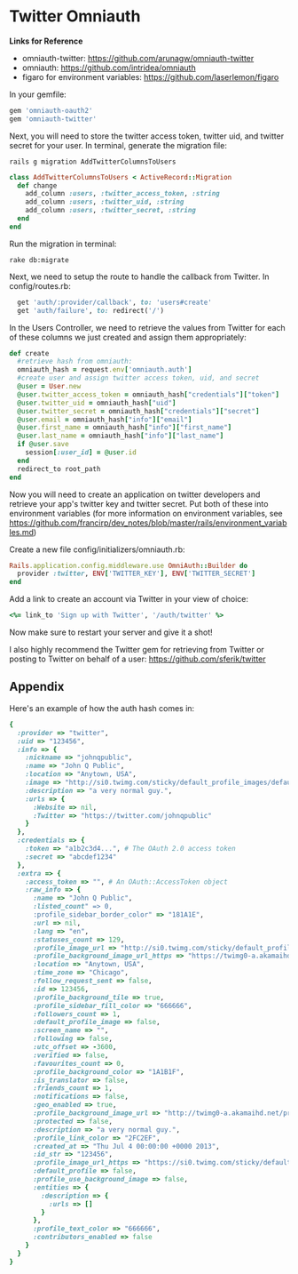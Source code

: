 Twitter Omniauth
================================

**Links for Reference**
* omniauth-twitter: https://github.com/arunagw/omniauth-twitter
* omniauth: https://github.com/intridea/omniauth
* figaro for environment variables: https://github.com/laserlemon/figaro


In your gemfile:
```ruby
gem 'omniauth-oauth2'
gem 'omniauth-twitter'
```

Next, you will need to store the twitter access token, twitter uid, and twitter secret for your user. In terminal, generate the migration file:
```
rails g migration AddTwitterColumnsToUsers
```

```ruby
class AddTwitterColumnsToUsers < ActiveRecord::Migration
  def change
    add_column :users, :twitter_access_token, :string
    add_column :users, :twitter_uid, :string
    add_column :users, :twitter_secret, :string
  end
end
```

Run the migration in terminal:
```
rake db:migrate
```

Next, we need to setup the route to handle the callback from Twitter. In config/routes.rb:
```ruby
  get 'auth/:provider/callback', to: 'users#create'
  get 'auth/failure', to: redirect('/')
```

In the Users Controller, we need to retrieve the values from Twitter for each of these columns we just created and assign them appropriately:
```ruby
def create
  #retrieve hash from omniauth:
  omniauth_hash = request.env['omniauth.auth']
  #create user and assign twitter access token, uid, and secret
  @user = User.new
  @user.twitter_access_token = omniauth_hash["credentials"]["token"]
  @user.twitter_uid = omniauth_hash["uid"]
  @user.twitter_secret = omniauth_hash["credentials"]["secret"]
  @user.email = omniauth_hash["info"]["email"]
  @user.first_name = omniauth_hash["info"]["first_name"]
  @user.last_name = omniauth_hash["info"]["last_name"]
  if @user.save
    session[:user_id] = @user.id
  end
  redirect_to root_path
end
```

Now you will need to create an application on twitter developers and retrieve your app's twitter key and twitter secret. Put both of these into environment variables (for more information on environment variables, see https://github.com/francirp/dev_notes/blob/master/rails/environment_variables.md)

Create a new file config/initializers/omniauth.rb:
```ruby
Rails.application.config.middleware.use OmniAuth::Builder do
  provider :twitter, ENV['TWITTER_KEY'], ENV['TWITTER_SECRET']
end
```

Add a link to create an account via Twitter in your view of choice:
```ruby
<%= link_to 'Sign up with Twitter', '/auth/twitter' %>
```

Now make sure to restart your server and give it a shot!

I also highly recommend the Twitter gem for retrieving from Twitter or posting to Twitter on behalf of a user: https://github.com/sferik/twitter

Appendix
--------------------------------

Here's an example of how the auth hash comes in:
```ruby
{
  :provider => "twitter",
  :uid => "123456",
  :info => {
    :nickname => "johnqpublic",
    :name => "John Q Public",
    :location => "Anytown, USA",
    :image => "http://si0.twimg.com/sticky/default_profile_images/default_profile_2_normal.png",
    :description => "a very normal guy.",
    :urls => {
      :Website => nil,
      :Twitter => "https://twitter.com/johnqpublic"
    }
  },
  :credentials => {
    :token => "a1b2c3d4...", # The OAuth 2.0 access token
    :secret => "abcdef1234"
  },
  :extra => {
    :access_token => "", # An OAuth::AccessToken object
    :raw_info => {
      :name => "John Q Public",
      :listed_count" => 0,
      :profile_sidebar_border_color" => "181A1E",
      :url => nil,
      :lang => "en",
      :statuses_count => 129,
      :profile_image_url => "http://si0.twimg.com/sticky/default_profile_images/default_profile_2_normal.png",
      :profile_background_image_url_https => "https://twimg0-a.akamaihd.net/profile_background_images/229171796/pattern_036.gif",
      :location => "Anytown, USA",
      :time_zone => "Chicago",
      :follow_request_sent => false,
      :id => 123456,
      :profile_background_tile => true,
      :profile_sidebar_fill_color => "666666",
      :followers_count => 1,
      :default_profile_image => false,
      :screen_name => "",
      :following => false,
      :utc_offset => -3600,
      :verified => false,
      :favourites_count => 0,
      :profile_background_color => "1A1B1F",
      :is_translator => false,
      :friends_count => 1,
      :notifications => false,
      :geo_enabled => true,
      :profile_background_image_url => "http://twimg0-a.akamaihd.net/profile_background_images/229171796/pattern_036.gif",
      :protected => false,
      :description => "a very normal guy.",
      :profile_link_color => "2FC2EF",
      :created_at => "Thu Jul 4 00:00:00 +0000 2013",
      :id_str => "123456",
      :profile_image_url_https => "https://si0.twimg.com/sticky/default_profile_images/default_profile_2_normal.png",
      :default_profile => false,
      :profile_use_background_image => false,
      :entities => {
        :description => {
          :urls => []
        }
      },
      :profile_text_color => "666666",
      :contributors_enabled => false
    }
  }
}
```




